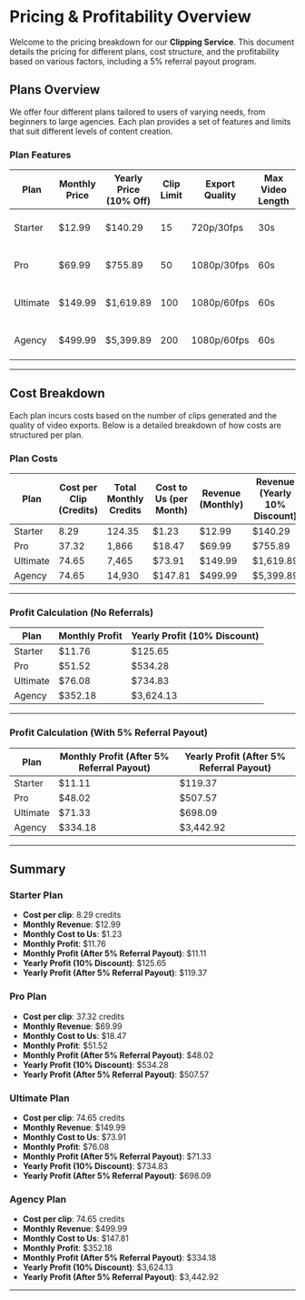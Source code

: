 # Pricing & Profitability Overview

Welcome to the pricing breakdown for our **Clipping Service**. This document details the pricing for different plans, cost structure, and the profitability based on various factors, including a 5% referral payout program.

## Plans Overview

We offer four different plans tailored to users of varying needs, from beginners to large agencies. Each plan provides a set of features and limits that suit different levels of content creation.

### Plan Features

| Plan      | Monthly Price | Yearly Price (10% Off) | Clip Limit | Export Quality     | Max Video Length | Captioning                |
|-----------|---------------|------------------------|------------|--------------------|------------------|---------------------------|
| Starter   | $12.99        | $140.29                | 15         | 720p/30fps         | 30s              | Basic Auto-Captioning      |
| Pro       | $69.99        | $755.89                | 50         | 1080p/30fps        | 60s              | Advanced Auto-Captioning   |
| Ultimate  | $149.99       | $1,619.89              | 100        | 1080p/60fps        | 60s              | Premium Auto-Captioning    |
| Agency    | $499.99       | $5,399.89              | 200        | 1080p/60fps        | 60s              | Premium Auto-Captioning    |

---

## Cost Breakdown

Each plan incurs costs based on the number of clips generated and the quality of video exports. Below is a detailed breakdown of how costs are structured per plan.

### Plan Costs

| Plan      | Cost per Clip (Credits) | Total Monthly Credits | Cost to Us (per Month) | Revenue (Monthly) | Revenue (Yearly 10% Discount) |
|-----------|-------------------------|-----------------------|------------------------|-------------------|------------------------------|
| Starter   | 8.29                    | 124.35                | $1.23                  | $12.99            | $140.29                      |
| Pro       | 37.32                   | 1,866                 | $18.47                 | $69.99            | $755.89                      |
| Ultimate  | 74.65                   | 7,465                 | $73.91                 | $149.99           | $1,619.89                    |
| Agency    | 74.65                   | 14,930                | $147.81                | $499.99           | $5,399.89                    |

---

### Profit Calculation (No Referrals)

| Plan      | Monthly Profit | Yearly Profit (10% Discount) |
|-----------|----------------|-----------------------------|
| Starter   | $11.76         | $125.65                     |
| Pro       | $51.52         | $534.28                     |
| Ultimate  | $76.08         | $734.83                     |
| Agency    | $352.18        | $3,624.13                   |

---

### Profit Calculation (With 5% Referral Payout)

| Plan      | Monthly Profit (After 5% Referral Payout) | Yearly Profit (After 5% Referral Payout) |
|-----------|-------------------------------------------|------------------------------------------|
| Starter   | $11.11                                    | $119.37                                  |
| Pro       | $48.02                                    | $507.57                                  |
| Ultimate  | $71.33                                    | $698.09                                  |
| Agency    | $334.18                                   | $3,442.92                                |

---

## Summary

### Starter Plan
- **Cost per clip**: 8.29 credits
- **Monthly Revenue**: $12.99
- **Monthly Cost to Us**: $1.23
- **Monthly Profit**: $11.76
- **Monthly Profit (After 5% Referral Payout)**: $11.11
- **Yearly Profit (10% Discount)**: $125.65
- **Yearly Profit (After 5% Referral Payout)**: $119.37

### Pro Plan
- **Cost per clip**: 37.32 credits
- **Monthly Revenue**: $69.99
- **Monthly Cost to Us**: $18.47
- **Monthly Profit**: $51.52
- **Monthly Profit (After 5% Referral Payout)**: $48.02
- **Yearly Profit (10% Discount)**: $534.28
- **Yearly Profit (After 5% Referral Payout)**: $507.57

### Ultimate Plan
- **Cost per clip**: 74.65 credits
- **Monthly Revenue**: $149.99
- **Monthly Cost to Us**: $73.91
- **Monthly Profit**: $76.08
- **Monthly Profit (After 5% Referral Payout)**: $71.33
- **Yearly Profit (10% Discount)**: $734.83
- **Yearly Profit (After 5% Referral Payout)**: $698.09

### Agency Plan
- **Cost per clip**: 74.65 credits
- **Monthly Revenue**: $499.99
- **Monthly Cost to Us**: $147.81
- **Monthly Profit**: $352.18
- **Monthly Profit (After 5% Referral Payout)**: $334.18
- **Yearly Profit (10% Discount)**: $3,624.13
- **Yearly Profit (After 5% Referral Payout)**: $3,442.92

---
